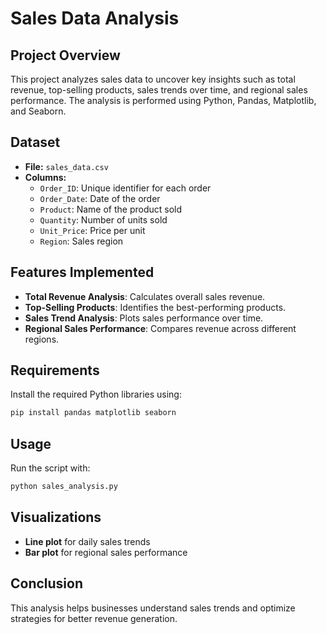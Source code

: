 # Sales Data Analysis

## Project Overview
This project analyzes sales data to uncover key insights such as total revenue, top-selling products, sales trends over time, and regional sales performance. The analysis is performed using Python, Pandas, Matplotlib, and Seaborn.

## Dataset
- **File:** `sales_data.csv`
- **Columns:**
  - `Order_ID`: Unique identifier for each order
  - `Order_Date`: Date of the order
  - `Product`: Name of the product sold
  - `Quantity`: Number of units sold
  - `Unit_Price`: Price per unit
  - `Region`: Sales region

## Features Implemented
- **Total Revenue Analysis**: Calculates overall sales revenue.
- **Top-Selling Products**: Identifies the best-performing products.
- **Sales Trend Analysis**: Plots sales performance over time.
- **Regional Sales Performance**: Compares revenue across different regions.

## Requirements
Install the required Python libraries using:
```bash
pip install pandas matplotlib seaborn
```

## Usage
Run the script with:
```bash
python sales_analysis.py
```

## Visualizations
- **Line plot** for daily sales trends
- **Bar plot** for regional sales performance

## Conclusion
This analysis helps businesses understand sales trends and optimize strategies for better revenue generation.

